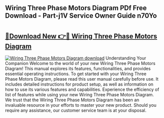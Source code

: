 ## Wiring Three Phase Motors Diagram PDf Free Download - Part-j1V Service Owner Guide n70Yo

# <h2><a href="http://dfphhv8.blite.top/?on=Wiring+Three+Phase+Motors+Diagram">🔗Download New 👉🔴 Wiring Three Phase Motors Diagram</a></h2>

[![Wiring Three Phase Motors Diagram download](https://i.imgur.com/lujVjoI.png)](http://dfphhv8.blite.top/?on=Wiring+Three+Phase+Motors+Diagram)
Understanding Your Companion Welcome to the world of your new Wiring Three Phase Motors Diagram! This manual explores its features, functionalities, and provides essential operating instructions. To get started with your Wiring Three Phase Motors Diagram, please read this user manual carefully before use. It includes detailed instructions for product setup, as well as information on how to use its various features and capabilities. Experience the efficiency of list of features while using your new Wiring Three Phase Motors Diagram. We trust that the Wiring Three Phase Motors Diagram has been an invaluable resource in your efforts to master your new product. Should you require any assistance, our customer service team is at your disposal.
